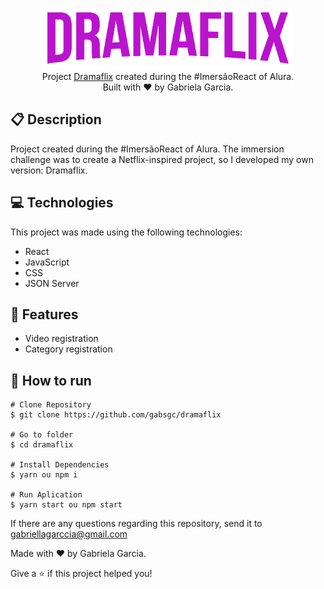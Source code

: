 <p align="center">
   <img src="./src/assets/img/logo-dramaflix.png" alt="Dramaflix" width="400"/>
   </br> Project <a href="https://dramaflix.vercel.app/">Dramaflix</a> created during the #ImersãoReact of Alura. </br>
   Built with ❤︎ by Gabriela Garcia.
</p>

## :clipboard: Description
Project created during the #ImersãoReact of Alura. The immersion challenge was to create a Netflix-inspired project, so I developed my own version: Dramaflix.

## :computer: Technologies

This project was made using the following technologies:
- React
- JavaScript
- CSS
- JSON Server

## :rocket: Features
- Video registration
- Category registration

## :construction_worker: How to run

```
# Clone Repository
$ git clone https://github.com/gabsgc/dramaflix

# Go to folder
$ cd dramaflix

# Install Dependencies
$ yarn ou npm i

# Run Aplication
$ yarn start ou npm start

```

If there are any questions regarding this repository, send it to gabriellagarccia@gmail.com

Made with ❤︎ by Gabriela Garcia.

Give a ⭐️ if this project helped you!
